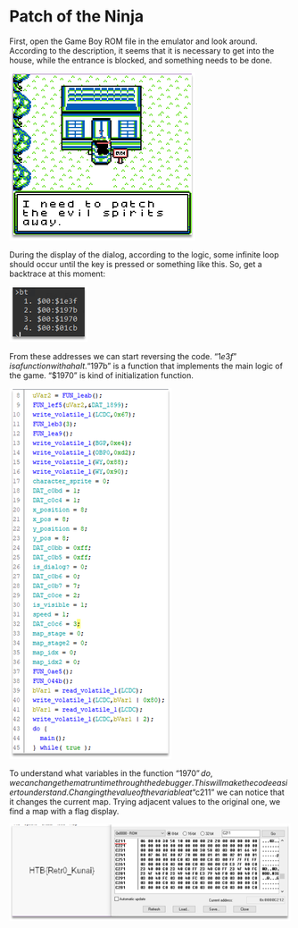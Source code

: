 # Patch of the Ninja

First, open the Game Boy ROM file in the emulator and look around. According to the description, it seems that it is necessary to get into the house, while the entrance is blocked, and something needs to be done.
 
![](pictures/2021-03-26-23-16-15.png)

During the display of the dialog, according to the logic, some infinite loop should occur until the key is pressed or something like this. So, get a backtrace at this moment:

![](pictures/2021-03-26-23-16-26.png)

From these addresses we can start reversing the code. “$1e3f” is a function with a halt. “$197b” is a function that implements the main logic of the game. “$1970” is kind of initialization function.

![](pictures/2021-03-26-23-17-53.png)

To understand what variables in the function “$1970” do, we can change them at runtime through the debugger. This will make the code easier to understand. Changing the value of the variable at “$c211” we can notice that it changes the current map. Trying adjacent values to the original one, we find a map with a flag display.

![](pictures/2021-03-26-23-18-03.png)
